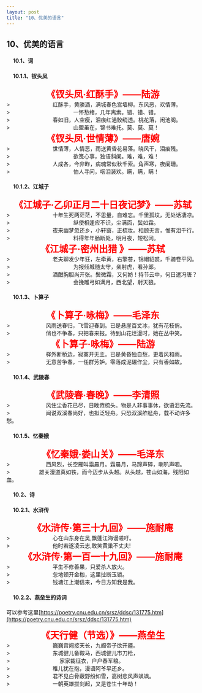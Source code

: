 ```yaml
---
layout: post
title: "10、优美的语言"
---
```


## 10、优美的语言

#### &emsp; 10.1、词 <br> 

#### &emsp; 10.1.1、钗头凤
<div style="text-align: center; font-size: 24px;">
<strong style="color: red;">《钗头凤·红酥手》——陆游</strong><br>
</div>
> &emsp; &emsp; &emsp; &emsp; &emsp; &emsp; 红酥手，黄縢酒，满城春色宫墙柳。东风恶，欢情薄。<br>
> &emsp; &emsp; &emsp; &emsp; &emsp; &emsp; &emsp; &emsp; &emsp; 一怀愁绪，几年离索。错、错、错。<br>
> &emsp; &emsp; &emsp; &emsp; &emsp; &emsp; 春如旧，人空瘦，泪痕红浥鲛绡透。桃花落，闲池阁。<br>
> &emsp; &emsp; &emsp; &emsp; &emsp; &emsp; &emsp; &emsp; &emsp; 山盟虽在，锦书难托。莫、莫、莫！

<div style="text-align: center; font-size: 24px;">
<strong style="color: red;">《钗头凤·世情薄》——唐婉</strong><br>
</div>
> &emsp; &emsp; &emsp; &emsp; &emsp; &emsp; 世情薄，人情恶，雨送黄昏花易落。晓风干，泪痕残。<br>
> &emsp; &emsp; &emsp; &emsp; &emsp; &emsp; &emsp; &emsp; &emsp; 欲笺心事，独语斜阑。难，难，难！<br>
> &emsp; &emsp; &emsp; &emsp; &emsp; &emsp; 人成各，今非昨，病魂常似秋千索。角声寒，夜阑珊。<br>
> &emsp; &emsp; &emsp; &emsp; &emsp; &emsp; &emsp; &emsp; &emsp; 怕人寻问，咽泪装欢。瞒，瞒，瞒！

#### &emsp; 10.1.2、江城子
<div style="text-align: center; font-size: 24px;">
<strong style="color: red;">《江城子·乙卯正月二十日夜记梦》——苏轼</strong><br>
</div>
> &emsp; &emsp; &emsp; &emsp; &emsp; &emsp; 十年生死两茫茫，不思量，自难忘。千里孤坟，无处话凄凉。<br>
> &emsp; &emsp; &emsp; &emsp; &emsp; &emsp; &emsp; &emsp; &emsp; 纵使相逢应不识，尘满面，鬓如霜。<br>
> &emsp; &emsp; &emsp; &emsp; &emsp; &emsp; 夜来幽梦忽还乡，小轩窗，正梳妆。相顾无言，惟有泪千行。<br>
> &emsp; &emsp; &emsp; &emsp; &emsp; &emsp; &emsp; &emsp; &emsp; 料得年年肠断处，明月夜，短松冈。

<div style="text-align: center; font-size: 24px;">
<strong style="color: red;">《江城子·密州出猎 》——苏轼</strong><br>
</div>
> &emsp; &emsp; &emsp; &emsp; &emsp; &emsp; 老夫聊发少年狂，左牵黄，右擎苍，锦帽貂裘，千骑卷平冈。<br>
> &emsp; &emsp; &emsp; &emsp; &emsp; &emsp; &emsp; &emsp; &emsp; 为报倾城随太守，亲射虎，看孙郎。<br>
> &emsp; &emsp; &emsp; &emsp; &emsp; &emsp; 酒酣胸胆尚开张。鬓微霜，又何妨！持节云中，何日遣冯唐？<br>
> &emsp; &emsp; &emsp; &emsp; &emsp; &emsp; &emsp; &emsp; &emsp; 会挽雕弓如满月，西北望，射天狼。

#### &emsp; 10.1.3、卜算子
<div style="text-align: center; font-size: 24px;">
<strong style="color: red;">《卜算子·咏梅》——毛泽东</strong><br>
</div>
> &emsp; &emsp; &emsp; &emsp; &emsp; 风雨送春归，飞雪迎春到。已是悬崖百丈冰，犹有花枝俏。<br>
> &emsp; &emsp; &emsp; &emsp; &emsp; 俏也不争春，只把春来报。待到山花烂漫时，她在丛中笑。<br>

<div style="text-align: center; font-size: 24px;">
<strong style="color: red;">《卜算子·咏梅》——陆游</strong><br>
</div>
> &emsp; &emsp; &emsp; &emsp; &emsp; 驿外断桥边，寂寞开无主。已是黄昏独自愁，更着风和雨。<br>
> &emsp; &emsp; &emsp; &emsp; &emsp; 无意苦争春，一任群芳妒。零落成泥碾作尘，只有香如故。<br>

#### &emsp; 10.1.4、武陵春
<div style="text-align: center; font-size: 24px;">
<strong style="color: red;">《武陵春·春晚》——李清照</strong><br>
</div>
> &emsp; &emsp; &emsp; &emsp; &emsp; 风住尘香花已尽，日晚倦梳头。物是人非事事休，欲语泪先流。<br>
> &emsp; &emsp; &emsp; &emsp; &emsp; 闻说双溪春尚好，也拟泛轻舟。只恐双溪舴艋舟，载不动许多愁。<br>

#### &emsp; 10.1.5、忆秦娥
<div style="text-align: center; font-size: 24px;">
<strong style="color: red;">《忆秦娥·娄山关》——毛泽东</strong><br>
</div>
> &emsp; &emsp; &emsp; &emsp; &emsp; 西风烈，长空雁叫霜晨月。霜晨月，马蹄声碎，喇叭声咽。<br>
> &emsp; &emsp; &emsp; &emsp; 雄关漫道真如铁，而今迈步从头越。从头越，苍山如海，残阳如血。<br>

#### &emsp; 10.2、诗 <br> 
#### &emsp; 10.2.1、水浒传
<div style="text-align: center; font-size: 24px;">
<strong style="color: red;">《水浒传·第三十九回》——施耐庵</strong><br>
</div>
> &emsp; &emsp; &emsp; &emsp; &emsp; &emsp; 心在山东身在吴,飘蓬江海谩嗟吁。<br>
> &emsp; &emsp; &emsp; &emsp; &emsp; &emsp; 他时若遂凌云志,敢笑黄巢不丈夫!<br>

<div style="text-align: center; font-size: 24px;">
<strong style="color: red;">《水浒传·第一百一十九回》——施耐庵</strong><br>
</div>
> &emsp; &emsp; &emsp; &emsp; &emsp; &emsp; 平生不修善果，只爱杀人放火。<br>
> &emsp; &emsp; &emsp; &emsp; &emsp; &emsp; 忽地顿开金枷，这里扯断玉锁。<br>
> &emsp; &emsp; &emsp; &emsp; &emsp; &emsp; 钱塘江上潮信来，今日方知我是我。<br>

#### &emsp; 10.2.2、燕垒生的诗词
可以参考这里[https://poetry.cnu.edu.cn/srsz/ddsc/131775.htm](https://poetry.cnu.edu.cn/srsz/ddsc/131775.htm)
<div style="text-align: center; font-size: 24px;">
<strong style="color: red;">《天行健（节选）》——燕垒生</strong><br>
</div>
> &emsp; &emsp; &emsp; &emsp; &emsp; &emsp; 巍巍宫阙接天长，九阍帝子欲开疆。<br>
> &emsp; &emsp; &emsp; &emsp; &emsp; &emsp; 东城健儿备鞍马，西城健儿市刀枪，<br> 
> &emsp; &emsp; &emsp; &emsp; &emsp; &emsp; &emsp; 家家裁征衣，户户舂军粮。<br> 
> &emsp; &emsp; &emsp; &emsp; &emsp; &emsp; 稚儿犹在抱，漫语阿爷早还乡。<br> 
> &emsp; &emsp; &emsp; &emsp; &emsp; &emsp; 君不见白骨蔽野纷如雪，高树悲风声飒飒。<br> 
> &emsp; &emsp; &emsp; &emsp; &emsp; &emsp; 一朝英雄拔剑起，又是苍生十年劫！<br> 


